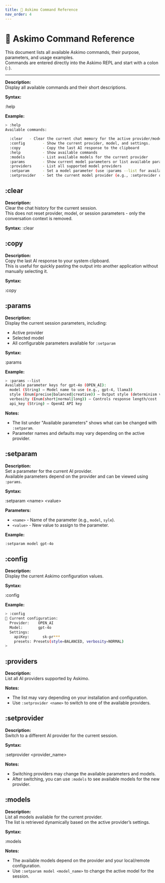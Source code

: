 ```yaml
---
title: 📜 Askimo Command Reference
nav_order: 4
---
```


# 📜 Askimo Command Reference

This document lists all available Askimo commands, their purpose, parameters, and usage examples.  
Commands are entered directly into the Askimo REPL and start with a colon (`:`).

---

**Description:**  
Display all available commands and their short descriptions.

**Syntax:**

:help

**Example:**

```bash
> :help
Available commands:

  :clear   - Clear the current chat memory for the active provider/model.
  :config        - Show the current provider, model, and settings.
  :copy          - Copy the last AI response to the clipboard
  :help          - Show available commands
  :models        - List available models for the current provider
  :params        - Show current model parameters or list available param keys
  :providers     - List all supported model providers
  :setparam      - Set a model parameter (use :params --list for available keys)
  :setprovider   - Set the current model provider (e.g., :setprovider openai)
```

## :clear

**Description:**  
Clear the chat history for the current session.  
This does not reset provider, model, or session parameters - only the conversation context is removed.

**Syntax:**
:clear

## :copy

**Description:**  
Copy the last AI response to your system clipboard.  
This is useful for quickly pasting the output into another application without manually selecting it.

**Syntax:**

:copy

## :params

**Description:**  
Display the current session parameters, including:
- Active provider
- Selected model
- All configurable parameters available for `:setparam`

**Syntax:**

:params

**Example:**
```bash
> :params --list
Available parameter keys for gpt-4o (OPEN_AI):
  model (String) – Model name to use (e.g., gpt-4, llama3)
  style (Enum(precise|balanced|creative)) – Output style (determinism vs. creativity)
  verbosity (Enum(short|normal|long)) – Controls response length/cost
  api_key (String) – OpenAI API key
```

**Notes:**
- The list under "Available parameters" shows what can be changed with `:setparam`.
- Parameter names and defaults may vary depending on the active provider.

## :setparam

**Description:**  
Set a parameter for the current AI provider.  
Available parameters depend on the provider and can be viewed using `:params`.

**Syntax:**

:setparam \<name\> \<value\>

**Parameters:**
- `<name>` - Name of the parameter (e.g., `model`, `syle`).
- `<value>` - New value to assign to the parameter.

**Example:**

```bash
:setparam model gpt-4o
```

## :config

**Description:**  
Display the current Askimo configuration values.  

**Syntax:**

:config

**Example:**

```bash
> :config
🔧 Current configuration:
  Provider:    OPEN_AI
  Model:       gpt-4o
  Settings:
    apiKey:      sk-pr***
    presets: Presets(style=BALANCED, verbosity=NORMAL)
> 
```

## :providers

**Description:**  
List all AI providers supported by Askimo.  

**Notes:**
- The list may vary depending on your installation and configuration.
- Use `:setprovider <name>` to switch to one of the available providers.

## :setprovider

**Description:**  
Switch to a different AI provider for the current session.  

**Syntax:**

:setprovider \<provider_name\>

**Notes:**
- Switching providers may change the available parameters and models.
- After switching, you can use `:models` to see available models for the new provider.

## :models

**Description:**  
List all models available for the current provider.  
The list is retrieved dynamically based on the active provider’s settings.

**Syntax:**

:models

**Notes:**
- The available models depend on the provider and your local/remote configuration.
- Use `:setparam model <model_name>` to change the active model for the session.